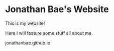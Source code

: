 # Jonathan Bae's Website

This is my website!

Here I will feature some stuff all about me.

jonathanbae.github.io
